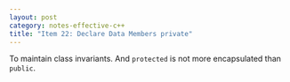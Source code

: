 ```yaml
---
layout: post
category: notes-effective-c++
title: "Item 22: Declare Data Members private"
---
```


To maintain class invariants.  And `protected` is not more encapsulated than `public`.
